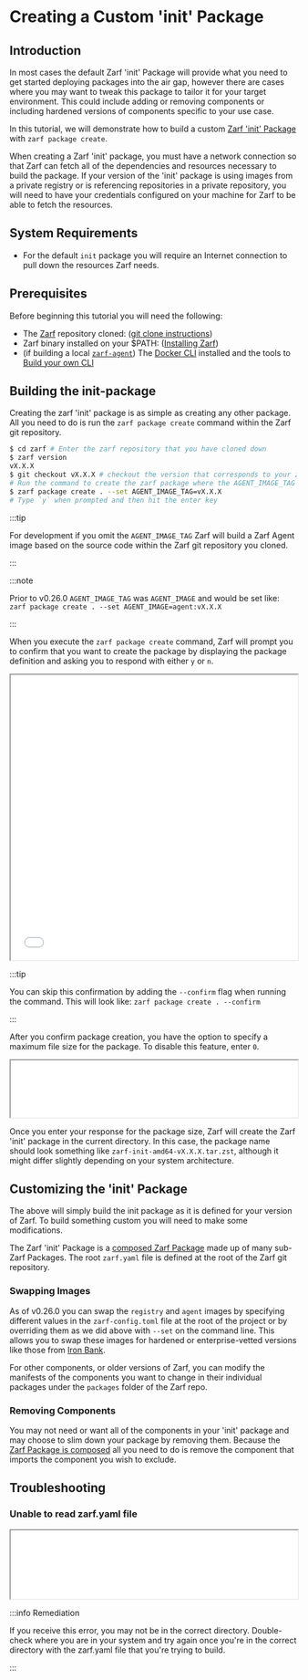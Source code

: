 # Creating a Custom 'init' Package

## Introduction

In most cases the default Zarf 'init' Package will provide what you need to get started deploying packages into the air gap, however there are cases where you may want to tweak this package to tailor it for your target environment.  This could include adding or removing components or including hardened versions of components specific to your use case.

In this tutorial, we will demonstrate how to build a custom [Zarf 'init' Package](../3-create-a-zarf-package/3-zarf-init-package.md) with `zarf package create`.

When creating a Zarf 'init' package, you must have a network connection so that Zarf can fetch all of the dependencies and resources necessary to build the package. If your version of the 'init' package is using images from a private registry or is referencing repositories in a private repository, you will need to have your credentials configured on your machine for Zarf to be able to fetch the resources.

## System Requirements

- For the default `init` package you will require an Internet connection to pull down the resources Zarf needs.

## Prerequisites

Before beginning this tutorial you will need the following:

- The [Zarf](https://github.com/defenseunicorns/zarf) repository cloned: ([git clone instructions](https://docs.github.com/en/repositories/creating-and-managing-repositories/cloning-a-repository))
- Zarf binary installed on your $PATH: ([Installing Zarf](../1-getting-started/index.md#installing-zarf))
- (if building a local [`zarf-agent`](../8-faq.md#what-is-the-zarf-agent)) The [Docker CLI](https://docs.docker.com/desktop/) installed and the tools to [Build your own CLI](../2-the-zarf-cli/0-building-your-own-cli.md)

## Building the init-package

Creating the zarf 'init' package is as simple as creating any other package.  All you need to do is run the `zarf package create` command within the Zarf git repository.

```bash
$ cd zarf # Enter the zarf repository that you have cloned down
$ zarf version
vX.X.X
$ git checkout vX.X.X # checkout the version that corresponds to your zarf version
# Run the command to create the zarf package where the AGENT_IMAGE_TAG matches your zarf version
$ zarf package create . --set AGENT_IMAGE_TAG=vX.X.X
# Type `y` when prompted and then hit the enter key
```

:::tip

For development if you omit the `AGENT_IMAGE_TAG` Zarf will build a Zarf Agent image based on the source code within the Zarf git repository you cloned.

:::

:::note

Prior to v0.26.0 `AGENT_IMAGE_TAG` was `AGENT_IMAGE` and would be set like: `zarf package create . --set AGENT_IMAGE=agent:vX.X.X`

:::

When you execute the `zarf package create` command, Zarf will prompt you to confirm that you want to create the package by displaying the package definition and asking you to respond with either `y` or `n`.

<iframe src="/docs/tutorials/package_create_init.html" height="500px" width="100%"></iframe>

:::tip

You can skip this confirmation by adding the `--confirm` flag when running the command. This will look like: `zarf package create . --confirm`

:::

After you confirm package creation, you have the option to specify a maximum file size for the package. To disable this feature, enter `0`.

<iframe src="/docs/tutorials/package_create_size.html" height="100px" width="100%"></iframe>

Once you enter your response for the package size, Zarf will create the Zarf 'init' package in the current directory. In this case, the package name should look something like `zarf-init-amd64-vX.X.X.tar.zst`, although it might differ slightly depending on your system architecture.

## Customizing the 'init' Package

The above will simply build the init package as it is defined for your version of Zarf.  To build something custom you will need to make some modifications.

The Zarf 'init' Package is a [composed Zarf Package](../3-create-a-zarf-package/2-zarf-components.md#composing-package-components) made up of many sub-Zarf Packages.  The root `zarf.yaml` file is defined at the root of the Zarf git repository.

### Swapping Images

As of v0.26.0 you can swap the `registry` and `agent` images by specifying different values in the `zarf-config.toml` file at the root of the project or by overriding them as we did above with `--set` on the command line.  This allows you to swap these images for hardened or enterprise-vetted versions like those from [Iron Bank](https://repo1.dso.mil/dsop/opensource/defenseunicorns/zarf/zarf-agent).

For other components, or older versions of Zarf, you can modify the manifests of the components you want to change in their individual packages under the `packages` folder of the Zarf repo.

### Removing Components

You may not need or want all of the components in your 'init' package and may choose to slim down your package by removing them.  Because the [Zarf Package is composed](../3-create-a-zarf-package/2-zarf-components.md#composing-package-components) all you need to do is remove the component that imports the component you wish to exclude.

## Troubleshooting

### Unable to read zarf.yaml file

<iframe src="/docs/tutorials/package_create_error.html" height="120px" width="100%"></iframe>

:::info Remediation

If you receive this error, you may not be in the correct directory. Double-check where you are in your system and try again once you're in the correct directory with the zarf.yaml file that you're trying to build.

:::

